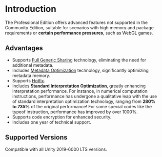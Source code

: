 # Introduction

The Professional Edition offers advanced features not supported in the Community Edition, suitable for scenarios with high memory and package requirements or **certain performance pressures**, such as WebGL games.

## Advantages

- Supports [Full Generic Sharing](../fullgenericsharing) technology, eliminating the need for additional metadata.
- Includes [Metadata Optimization](../metadataoptimization) technology, significantly optimizing metadata memory.
- Supports [Hotfix](../hotfix).
- Includes **[Standard Interpretation Optimization](../basicencryption)**, greatly enhancing interpretation performance. For instance, in numerical computation instructions, performance has undergone a qualitative leap with the use of standard interpretation optimization technology, ranging from **280% to 735%** of the original performance! For some special codes like the typeof instruction, performance has improved by over 1000%.
- Supports code encryption for enhanced security.
- Includes one year of technical support.

## Supported Versions

Compatible with all Unity 2019-6000 LTS versions.
